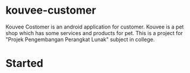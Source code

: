 # kouvee-customer

Kouvee Costomer is an android application for customer. Kouvee is a pet shop which has some services and products for pet. 
This is a project for "Projek Pengembangan Perangkat Lunak" subject in college.

# Started
